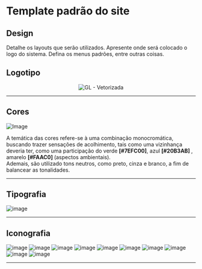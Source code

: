 # Template padrão do site

## Design

Detalhe os layouts que serão utilizados. Apresente onde será colocado o logo do sistema. Defina os menus padrões, entre outras coisas.

## Logotipo
<div align="center">
  
![GL - Vetorizada](https://user-images.githubusercontent.com/128436722/234724914-6e5d3711-f001-4c06-8183-66de50f0bf36.svg)
</div>

----------------------------------------------------------------------------------------------------------------------------------
## Cores

![Image](https://user-images.githubusercontent.com/127517961/234970673-d632a688-fb40-449b-87bf-4a1307232f7e.png)

A temática das cores refere-se à uma combinação monocromática, buscando trazer sensações de acolhimento, tais como uma vizinhança deveria ter, como uma participação do verde <strong> [#7EFC00]</strong>, azul <strong> [#20B3AB] </strong>, amarelo <strong> [#FAAC0] </strong> (aspectos ambientais). <br>
Ademais, são utilizado tons neutros, como preto, cinza e branco, a fim de balancear as tonalidades.

----------------------------------------------------------------------------------------------------------------------------------

## Tipografia
![image](https://user-images.githubusercontent.com/127517961/234681452-40970274-6afd-4823-8dad-45cd77583f70.png)

----------------------------------------------------------------------------------------------------------------------------------

## Iconografia

<div width="100%">
  
![image](https://user-images.githubusercontent.com/127517961/235319075-3998ac3c-7702-43c8-9883-2fb6f46bec01.png)
![image](https://user-images.githubusercontent.com/127517961/235319635-5c807f3e-8094-4f91-b952-1eac0c128630.png)
![image](https://user-images.githubusercontent.com/127517961/235319313-708f3d5b-093f-4991-bd08-22c948fbe5d6.png)
![image](https://user-images.githubusercontent.com/127517961/235319426-496e45ec-e6f3-4176-ac04-f2e67614e23d.png)
![image](https://user-images.githubusercontent.com/127517961/235319473-2c334ea7-38a0-476e-abc4-7a64a638c4c1.png)
![image](https://user-images.githubusercontent.com/127517961/235319544-8a3d4ef1-15c3-48f8-8446-3e4b5a40bab4.png)
![image](https://user-images.githubusercontent.com/127517961/235319742-4cc2ad92-f2b1-470a-96a7-63451dfa0446.png)
![image](https://user-images.githubusercontent.com/127517961/235319788-2bfd3ae6-bf4c-4bed-a1fc-347a3db4611c.png)  
![image](https://user-images.githubusercontent.com/127517961/235319602-f5408486-3ef9-4277-a19c-270bb60487bf.png)
![image](https://user-images.githubusercontent.com/127517961/236059885-8312df63-d023-4903-bf71-0490f0bd3465.png)



</div>

----------------------------------------------------------------------------------------------------------------------------------

